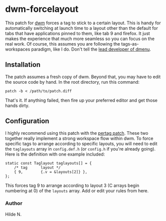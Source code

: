 # dwm-forcelayout
This patch for [dwm](https://dwm.suckless.org/) forces a tag to stick to a certain layout. This is handy for automatically switching at launch time to a layout other than the default for tabs that have applications pinned to them, like tab 9 and firefox. It just makes the experience that much more seamless so you can focus on the real work. Of course, this assumes you are following the tags-as-workspaces paradigm, like I do. Don't tell the [lead developer of dmenu](http://web.archive.org/web/20120120161931/http://lubutu.com/rant/dwm-faq).

## Installation
The patch assumes a fresh copy of dwm. Beyond that, you may have to edit the source code by hand.
In the root directory, run this command:
```
patch -b < /path/to/patch.diff
```
That's it. If anything failed, then fire up your preferred editor and get those hands dirty.

## Configuration
I highly recommend using this patch with the [pertag patch](https://dwm.suckless.org/patches/pertag/). These two together really implement a strong workspace flow within dwm. 
To force specific tags to arrange according to specific layouts, you will need to edit the `taglayouts` array in `config.def.h` (or `config.h` if you're already going). Here is the definition with one example included:
```
static const Taglayout taglayouts[] = {
	/* tag		layout */
	{ 9,		{.v = &layouts[2]} },
};
```
This forces tag 9 to arrange according to layout 3 (C arrays begin numbering at 0) of the `layouts` array. Add or edit your rules from here.

### Author
Hilde N.
